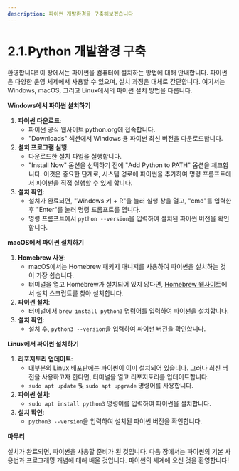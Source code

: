 ```yaml
---
description: 파이썬 개발환경을 구축해보겠습니다
---
```


# 2.1.Python 개발환경 구축

환영합니다! 이 장에서는 파이썬을 컴퓨터에 설치하는 방법에 대해 안내합니다. 파이썬은 다양한 운영 체제에서 사용할 수 있으며, 설치 과정은 대체로 간단합니다. 여기서는 Windows, macOS, 그리고 Linux에서의 파이썬 설치 방법을 다룹니다.

**Windows에서 파이썬 설치하기**

1. **파이썬 다운로드**:
   * 파이썬 공식 웹사이트 python.org에 접속합니다.
   * "Downloads" 섹션에서 Windows 용 파이썬 최신 버전을 다운로드합니다.
2. **설치 프로그램 실행**:
   * 다운로드한 설치 파일을 실행합니다.
   * "Install Now" 옵션을 선택하기 전에 "Add Python to PATH" 옵션을 체크합니다. 이것은 중요한 단계로, 시스템 경로에 파이썬을 추가하여 명령 프롬프트에서 파이썬을 직접 실행할 수 있게 합니다.
3. **설치 확인**:
   * 설치가 완료되면, "Windows 키 + R"을 눌러 실행 창을 열고, "cmd"를 입력한 후 "Enter"를 눌러 명령 프롬프트를 엽니다.
   * 명령 프롬프트에서 `python --version`을 입력하여 설치된 파이썬 버전을 확인합니다.

**macOS에서 파이썬 설치하기**

1. **Homebrew 사용**:
   * macOS에서는 Homebrew 패키지 매니저를 사용하여 파이썬을 설치하는 것이 가장 쉽습니다.
   * 터미널을 열고 Homebrew가 설치되어 있지 않다면, [Homebrew 웹사이트](https://brew.sh/)에서 설치 스크립트를 찾아 설치합니다.
2. **파이썬 설치**:
   * 터미널에서 `brew install python3` 명령어를 입력하여 파이썬을 설치합니다.
3. **설치 확인**:
   * 설치 후, `python3 --version`을 입력하여 파이썬 버전을 확인합니다.

**Linux에서 파이썬 설치하기**

1. **리포지토리 업데이트**:
   * 대부분의 Linux 배포판에는 파이썬이 이미 설치되어 있습니다. 그러나 최신 버전을 사용하고자 한다면, 터미널을 열고 리포지토리를 업데이트합니다.
   * `sudo apt update` 및 `sudo apt upgrade` 명령어를 사용합니다.
2. **파이썬 설치**:
   * `sudo apt install python3` 명령어를 입력하여 파이썬을 설치합니다.
3. **설치 확인**:
   * `python3 --version`을 입력하여 설치된 파이썬 버전을 확인합니다.

**마무리**

설치가 완료되면, 파이썬을 사용할 준비가 된 것입니다. 다음 장에서는 파이썬의 기본 사용법과 프로그래밍 개념에 대해 배울 것입니다. 파이썬의 세계에 오신 것을 환영합니다!

